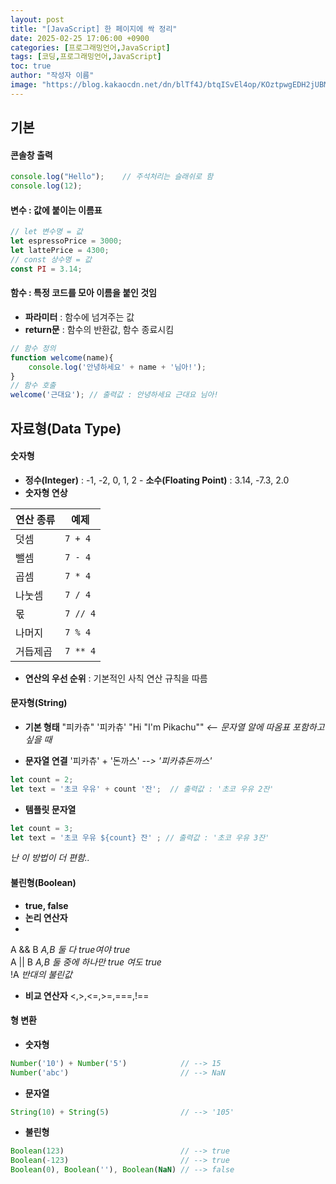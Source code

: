 ```yaml
---
layout: post
title: "[JavaScript] 한 페이지에 싹 정리"
date: 2025-02-25 17:06:00 +0900
categories: [프로그래밍언어,JavaScript]
tags: [코딩,프로그래밍언어,JavaScript]
toc: true
author: "작성자 이름"
image: "https://blog.kakaocdn.net/dn/blTf4J/btqISvEl4op/KOztpwgEDH2jUBMM9CBAXk/img.png"
---    
```


## 기본  

#### 콘솔창 출력  
```javascript  
console.log("Hello");    // 주석처리는 슬래쉬로 함  
console.log(12);
```

#### 변수 : 값에 붙이는 이름표  
```javascript  
// let 변수명 = 값
let espressoPrice = 3000;
let lattePrice = 4300;
// const 상수명 = 값
const PI = 3.14;
```

#### 함수 : 특정 코드를 모아 이름을 붙인 것임  
- **파라미터** : 함수에 넘겨주는 값
- **return문** : 함수의 반환값, 함수 종료시킴
```javascript  
// 함수 정의
function welcome(name){
    console.log('안녕하세요' + name + '님아!');
}
// 함수 호출
welcome('근대요'); // 출력값 : 안녕하세요 근대요 님아!
```

## 자료형(Data Type)  

#### 숫자형  

- **정수(Integer)** : -1, -2, 0, 1, 2             - **소수(Floating Point)** : 3.14, -7.3, 2.0
- **숫자형 연상**
  
| 연산 종류  | 예제          |
|------------|--------------|
| 덧셈      | `7 + 4`      |
| 뺄셈      | `7 - 4`      |
| 곱셈      | `7 * 4`      |
| 나눗셈    | `7 / 4`      |
| 몫        | `7 // 4`     |
| 나머지    | `7 % 4`      |
| 거듭제곱  | `7 ** 4`     |  


- **연산의 우선 순위** : 기본적인 사칙 연산 규칙을 따름

#### 문자형(String)  

- **기본 형태**
"피카츄" '피카츄'
"Hi \"I'm Pikachu\""    *<-- 문자열 알에 따옴표 포함하고 싶을 때*

- **문자열 연결**
'피카츄' + '돈까스'    *--> '피카츄돈까스'*
```javascript  
let count = 2;
let text = '초코 우유' + count '잔';  // 출력값 : '초코 우유 2잔'
```
- **템플릿 문자열**
```javascript  
let count = 3;
let text = '초코 우유 ${count} 잔' ; // 출력값 : '초코 우유 3잔'
```
*난 이 방법이 더 편함..*  

#### 불린형(Boolean)  
- **true, false**
- **논리 연산자**
- 
 A && B  *A,B 둘 다 true여야 true*  
 A || B  *A,B 둘 중에 하나만 true 여도 true*  
 !A      *반대의 불린값*  
- **비교 연산자**
 <,>,<=,>=,===,!==

#### 형 변환  
- **숫자형**
```javascript
Number('10') + Number('5')            // --> 15  
Number('abc')                         // --> NaN  
```
- **문자열**
```javascript
String(10) + String(5)                // --> '105'  
```
- **불린형**
```javascript
Boolean(123)                          // --> true  
Boolean(-123)                         // --> true  
Boolean(0), Boolean(''), Boolean(NaN) // --> false
```




